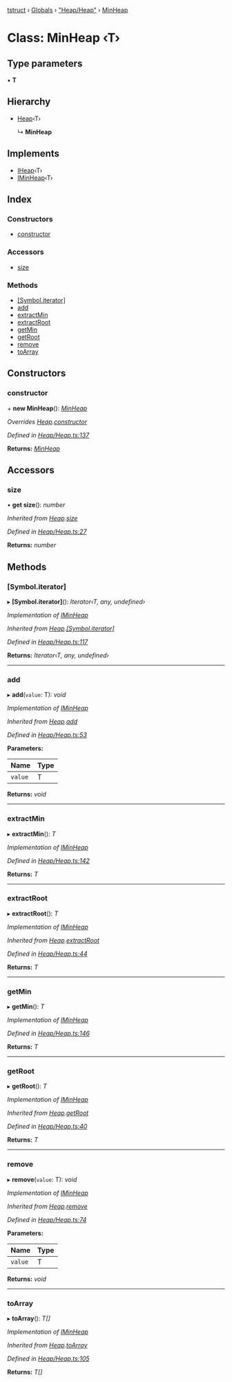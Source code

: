 [tstruct](../README.md) › [Globals](../globals.md) › ["Heap/Heap"](../modules/_heap_heap_.md) › [MinHeap](_heap_heap_.minheap.md)

# Class: MinHeap ‹**T**›

## Type parameters

▪ **T**

## Hierarchy

* [Heap](_heap_heap_.heap.md)‹T›

  ↳ **MinHeap**

## Implements

* [IHeap](../interfaces/_heap_heap_.iheap.md)‹T›
* [IMinHeap](../interfaces/_heap_heap_.iminheap.md)‹T›

## Index

### Constructors

* [constructor](_heap_heap_.minheap.md#constructor)

### Accessors

* [size](_heap_heap_.minheap.md#size)

### Methods

* [[Symbol.iterator]](_heap_heap_.minheap.md#[symbol.iterator])
* [add](_heap_heap_.minheap.md#add)
* [extractMin](_heap_heap_.minheap.md#extractmin)
* [extractRoot](_heap_heap_.minheap.md#extractroot)
* [getMin](_heap_heap_.minheap.md#getmin)
* [getRoot](_heap_heap_.minheap.md#getroot)
* [remove](_heap_heap_.minheap.md#remove)
* [toArray](_heap_heap_.minheap.md#toarray)

## Constructors

###  constructor

\+ **new MinHeap**(): *[MinHeap](_heap_heap_.minheap.md)*

*Overrides [Heap](_heap_heap_.heap.md).[constructor](_heap_heap_.heap.md#constructor)*

*Defined in [Heap/Heap.ts:137](https://github.com/powerofsoul/tstruct/blob/722736b/src/Heap/Heap.ts#L137)*

**Returns:** *[MinHeap](_heap_heap_.minheap.md)*

## Accessors

###  size

• **get size**(): *number*

*Inherited from [Heap](_heap_heap_.heap.md).[size](_heap_heap_.heap.md#size)*

*Defined in [Heap/Heap.ts:27](https://github.com/powerofsoul/tstruct/blob/722736b/src/Heap/Heap.ts#L27)*

**Returns:** *number*

## Methods

###  [Symbol.iterator]

▸ **[Symbol.iterator]**(): *Iterator‹T, any, undefined›*

*Implementation of [IMinHeap](../interfaces/_heap_heap_.iminheap.md)*

*Inherited from [Heap](_heap_heap_.heap.md).[[Symbol.iterator]](_heap_heap_.heap.md#[symbol.iterator])*

*Defined in [Heap/Heap.ts:117](https://github.com/powerofsoul/tstruct/blob/722736b/src/Heap/Heap.ts#L117)*

**Returns:** *Iterator‹T, any, undefined›*

___

###  add

▸ **add**(`value`: T): *void*

*Implementation of [IMinHeap](../interfaces/_heap_heap_.iminheap.md)*

*Inherited from [Heap](_heap_heap_.heap.md).[add](_heap_heap_.heap.md#add)*

*Defined in [Heap/Heap.ts:53](https://github.com/powerofsoul/tstruct/blob/722736b/src/Heap/Heap.ts#L53)*

**Parameters:**

Name | Type |
------ | ------ |
`value` | T |

**Returns:** *void*

___

###  extractMin

▸ **extractMin**(): *T*

*Implementation of [IMinHeap](../interfaces/_heap_heap_.iminheap.md)*

*Defined in [Heap/Heap.ts:142](https://github.com/powerofsoul/tstruct/blob/722736b/src/Heap/Heap.ts#L142)*

**Returns:** *T*

___

###  extractRoot

▸ **extractRoot**(): *T*

*Implementation of [IMinHeap](../interfaces/_heap_heap_.iminheap.md)*

*Inherited from [Heap](_heap_heap_.heap.md).[extractRoot](_heap_heap_.heap.md#extractroot)*

*Defined in [Heap/Heap.ts:44](https://github.com/powerofsoul/tstruct/blob/722736b/src/Heap/Heap.ts#L44)*

**Returns:** *T*

___

###  getMin

▸ **getMin**(): *T*

*Implementation of [IMinHeap](../interfaces/_heap_heap_.iminheap.md)*

*Defined in [Heap/Heap.ts:146](https://github.com/powerofsoul/tstruct/blob/722736b/src/Heap/Heap.ts#L146)*

**Returns:** *T*

___

###  getRoot

▸ **getRoot**(): *T*

*Implementation of [IMinHeap](../interfaces/_heap_heap_.iminheap.md)*

*Inherited from [Heap](_heap_heap_.heap.md).[getRoot](_heap_heap_.heap.md#getroot)*

*Defined in [Heap/Heap.ts:40](https://github.com/powerofsoul/tstruct/blob/722736b/src/Heap/Heap.ts#L40)*

**Returns:** *T*

___

###  remove

▸ **remove**(`value`: T): *void*

*Implementation of [IMinHeap](../interfaces/_heap_heap_.iminheap.md)*

*Inherited from [Heap](_heap_heap_.heap.md).[remove](_heap_heap_.heap.md#remove)*

*Defined in [Heap/Heap.ts:74](https://github.com/powerofsoul/tstruct/blob/722736b/src/Heap/Heap.ts#L74)*

**Parameters:**

Name | Type |
------ | ------ |
`value` | T |

**Returns:** *void*

___

###  toArray

▸ **toArray**(): *T[]*

*Implementation of [IMinHeap](../interfaces/_heap_heap_.iminheap.md)*

*Inherited from [Heap](_heap_heap_.heap.md).[toArray](_heap_heap_.heap.md#toarray)*

*Defined in [Heap/Heap.ts:105](https://github.com/powerofsoul/tstruct/blob/722736b/src/Heap/Heap.ts#L105)*

**Returns:** *T[]*
